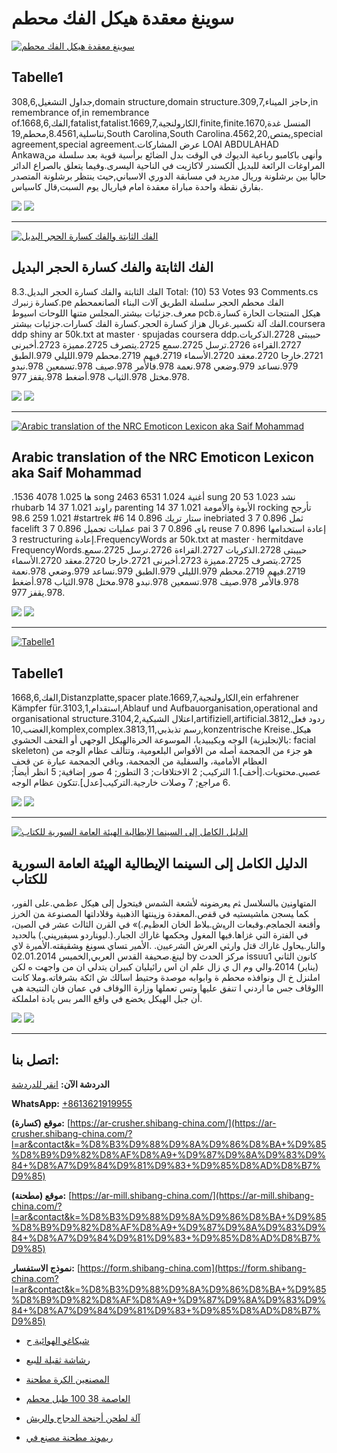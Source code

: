 # سوينغ معقدة هيكل الفك محطم

<a href="https://swt.shibang-china.com/?l=ar&img&k=%D8%B3%D9%88%D9%8A%D9%86%D8%BA+%D9%85%D8%B9%D9%82%D8%AF%D8%A9+%D9%87%D9%8A%D9%83%D9%84+%D8%A7%D9%84%D9%81%D9%83+%D9%85%D8%AD%D8%B7%D9%85" target="_blank">![سوينغ معقدة هيكل الفك محطم](http://static.shibang-china.com/all-800x300/171.jpg)</a>

## Tabelle1
308,جداول التشغيل,6,domain structure,domain structure.309,حاجز الميناء,7,in remembrance of,in remembrance of.1668,الفك,6,fatalist,fatalist.1669,الكارولنجية,7,finite,finite.1670,المنسل غدة تناسلية,8.4561,محطم,19,South Carolina,South Carolina.4562,يمتص,20,special agreement,special agreement.عرض المشاركات LOAI ABDULAHAD Ankawaوأنهى باكامبو رباعية الديوك في الوقت بدل الضائع برأسية قوية بعد سلسلة من المراوغات الرائعة للبديل ألكسندر لاكازيت في الناحية اليسرى.وفيما يتعلق بالصراع الدائر حاليا بين برشلونة وريال مدريد في مسابقة الدوري الاسباني,حيث ينتظر برشلونة المتصدر بفارق نقطة واحدة مباراة معقدة امام فياريال يوم السبت,قال كاسياس.


<a href="https://whatsapp.shibangsoft.com/WhatsApp.php" target="_blank" title="WhatsApp">![](http://static.shibang-china.com/icon/whatsapp.png)</a> <a href="https://swt.shibang-china.com/?l=ar&icon&k=%D8%B3%D9%88%D9%8A%D9%86%D8%BA+%D9%85%D8%B9%D9%82%D8%AF%D8%A9+%D9%87%D9%8A%D9%83%D9%84+%D8%A7%D9%84%D9%81%D9%83+%D9%85%D8%AD%D8%B7%D9%85" target="_blank">![](http://static.shibang-china.com/icon/chat-ar.png)</a>

---

<a href="https://swt.shibang-china.com/?l=ar&img&k=%D8%B3%D9%88%D9%8A%D9%86%D8%BA+%D9%85%D8%B9%D9%82%D8%AF%D8%A9+%D9%87%D9%8A%D9%83%D9%84+%D8%A7%D9%84%D9%81%D9%83+%D9%85%D8%AD%D8%B7%D9%85" target="_blank">![الفك الثابتة والفك كسارة الحجر البديل](http://static.shibang-china.com/all-800x300/1028.jpg)</a>

## الفك الثابتة والفك كسارة الحجر البديل
الفك الثابتة والفك كسارة الحجر البديل.8.3 Total: (10) 53 Votes 93 Comments.cs كسارة زنبرك.pe الفك محطم الحجر سلسلة الطريق آلات البناء الصانعمحطم معرف.جزئیات بیشتر.المجلس متنها اللوحات اسيوط pcb.هيكل المنتجات الحارة كسارة الفك آلة تكسير.غربال هزاز كسارة الحجر.كسارة الفك كسارات.جزئیات بیشتر.coursera ddp shiny ar 50k.txt at master · spujadas coursera ddp.حبيبتى 2728.الذكريات 2727.القراءة 2726.ترسل 2725.سمع 2725.يتصرف 2725.مميزة 2723.أخبرنى 2721.خارجا 2720.معقد 2720.الأسماء 2719.فيهم 2719.محطم 979.الليلي 979.الطبق 979.نساعد 979.وضعي 978.نعمة 978.فالأمر 978.صيف 978.تسمعين 978.نبدو 978.مختل 978.الثياب 978.أضغط 978.يقفز 977.


<a href="https://whatsapp.shibangsoft.com/WhatsApp.php" target="_blank" title="WhatsApp">![](http://static.shibang-china.com/icon/whatsapp.png)</a> <a href="https://swt.shibang-china.com/?l=ar&icon&k=%D8%B3%D9%88%D9%8A%D9%86%D8%BA+%D9%85%D8%B9%D9%82%D8%AF%D8%A9+%D9%87%D9%8A%D9%83%D9%84+%D8%A7%D9%84%D9%81%D9%83+%D9%85%D8%AD%D8%B7%D9%85" target="_blank">![](http://static.shibang-china.com/icon/chat-ar.png)</a>

---

<a href="https://swt.shibang-china.com/?l=ar&img&k=%D8%B3%D9%88%D9%8A%D9%86%D8%BA+%D9%85%D8%B9%D9%82%D8%AF%D8%A9+%D9%87%D9%8A%D9%83%D9%84+%D8%A7%D9%84%D9%81%D9%83+%D9%85%D8%AD%D8%B7%D9%85" target="_blank">![Arabic translation of the NRC Emoticon Lexicon aka Saif Mohammad](http://static.shibang-china.com/all-800x300/732.jpg)</a>

## Arabic translation of the NRC Emoticon Lexicon aka Saif Mohammad
.ها 1.025 4078 1536 song أغنية 1.024 6531 2463 sung نشد 1.023 53 20 rhubarb راوند 1.021 37 14 parenting الأبوة والأمومة 1.021 37 14 rocking تأرجح 1.021 259 98.6 #startrek #ستار تريك 0.896 14 6 inebriated ثمل 0.896 7 3 facelift عمليات تجميل 0.896 7 3 pai باي 0.896 7 3 reuse إعادة استخدامها 0.896 7 3 restructuring إعادة.FrequencyWords ar 50k.txt at master · hermitdave FrequencyWords.حبيبتى 2728.الذكريات 2727.القراءة 2726.ترسل 2725.سمع 2725.يتصرف 2725.مميزة 2723.أخبرنى 2721.خارجا 2720.معقد 2720.الأسماء 2719.فيهم 2719.محطم 979.الليلي 979.الطبق 979.نساعد 979.وضعي 978.نعمة 978.فالأمر 978.صيف 978.تسمعين 978.نبدو 978.مختل 978.الثياب 978.أضغط 978.يقفز 977.


<a href="https://whatsapp.shibangsoft.com/WhatsApp.php" target="_blank" title="WhatsApp">![](http://static.shibang-china.com/icon/whatsapp.png)</a> <a href="https://swt.shibang-china.com/?l=ar&icon&k=%D8%B3%D9%88%D9%8A%D9%86%D8%BA+%D9%85%D8%B9%D9%82%D8%AF%D8%A9+%D9%87%D9%8A%D9%83%D9%84+%D8%A7%D9%84%D9%81%D9%83+%D9%85%D8%AD%D8%B7%D9%85" target="_blank">![](http://static.shibang-china.com/icon/chat-ar.png)</a>

---

<a href="https://swt.shibang-china.com/?l=ar&img&k=%D8%B3%D9%88%D9%8A%D9%86%D8%BA+%D9%85%D8%B9%D9%82%D8%AF%D8%A9+%D9%87%D9%8A%D9%83%D9%84+%D8%A7%D9%84%D9%81%D9%83+%D9%85%D8%AD%D8%B7%D9%85" target="_blank">![Tabelle1](http://static.shibang-china.com/all-800x300/238.jpg)</a>

## Tabelle1
1668,الفك,6,Distanzplatte,spacer plate.1669,الكارولنجية,7,ein erfahrener Kämpfer für.3103,استقدام,1,Ablauf und Aufbauorganisation,operational and organisational structure.3104,اعتلال الشبكية,2,artifiziell,artificial.3812,ردود فعل الغضب,10,komplex,complex.3813,رسم تذبذبي,11,konzentrische Kreise.هيكل الوجه ويكيبيديا، الموسوعة الحرةالهيكل الوجهي أو القحف الحشوي (بالإنجليزية: facial skeleton) هو جزء من الجمجمة أصله من الأقواس البلعومية، وتتألف عظام الوجه من العظام الأمامية، والسفلية من الجمجمة، وباقي الجمجمة عبارة عن قحف عصبي.محتويات.[أخف].1 التركيب; 2 الاختلافات; 3 التطور; 4 صور إضافية; 5 انظر أيضاً; 6 مراجع; 7 وصلات خارجية.التركيب[عدل].تتكون عظام الوجه.


<a href="https://whatsapp.shibangsoft.com/WhatsApp.php" target="_blank" title="WhatsApp">![](http://static.shibang-china.com/icon/whatsapp.png)</a> <a href="https://swt.shibang-china.com/?l=ar&icon&k=%D8%B3%D9%88%D9%8A%D9%86%D8%BA+%D9%85%D8%B9%D9%82%D8%AF%D8%A9+%D9%87%D9%8A%D9%83%D9%84+%D8%A7%D9%84%D9%81%D9%83+%D9%85%D8%AD%D8%B7%D9%85" target="_blank">![](http://static.shibang-china.com/icon/chat-ar.png)</a>

---

<a href="https://swt.shibang-china.com/?l=ar&img&k=%D8%B3%D9%88%D9%8A%D9%86%D8%BA+%D9%85%D8%B9%D9%82%D8%AF%D8%A9+%D9%87%D9%8A%D9%83%D9%84+%D8%A7%D9%84%D9%81%D9%83+%D9%85%D8%AD%D8%B7%D9%85" target="_blank">![الدليل الكامل إلى السينما الإيطالية الهيئة العامة السورية للكتاب](http://static.shibang-china.com/all-800x300/282.jpg)</a>

## الدليل الكامل إلى السينما الإيطالية الهيئة العامة السورية للكتاب
ﺍﻟﻤﺘﻬﺎﻭﻨﻴﻥ ﺒﺎﻟﺴﻼﺴل ﺜﻡ ﻴﻌﺭﻀﻭﻨﻪ ﻷﺸﻌﺔ ﺍﻟﺸﻤﺱ ﻓﻴﺘﺤﻭل ﺇﻟﻰ ﻫﻴﻜل ﻋﻅﻤﻲ.ﻋﻠﻰ ﺍﻟﻔﻭﺭ، ﻜﻤﺎ ﻴﺴﺠﻥ ﻤﺎﺸﻴﺴﺘﻴﻪ ﻓﻲ ﻗﻔﺹ.ﺍﻟﻤﻌﻘﺩﺓ ﻭﺯﻴﻨﺘﻬﺎ ﺍﻟﺫﻫﺒﻴﺔ ﻭﻗﻼﺩﺍﺘﻬﺎ ﺍﻟﻤﺼﻨﻭﻋﺔ ﻤﻥ ﺍﻟﺨﺭﺯ ﻭﺃﻗﻨﻌﺔ ﺍﻟﺠﻤﺎﺠﻡ.ﻭﻗﺒﻌﺎﺕ ﺍﻟﺭﻴﺵ.ﺒﻼﻁ ﺍﻟﺨﺎﻥ ﺍﻟﻌﻅﻴﻡ.)» ﻓﻲ ﺍﻟﻘﺭﻥ ﺍﻟﺜﺎﻟﺙ ﻋﺸﺭ ﻓﻲ ﺍﻟﺼﻴﻥ، ﻓﻲ ﺍﻟﻔﺘﺭﺓ ﺍﻟﺘﻲ ﻏﺯﺍﻫﺎ.ﻓﻴﻬﺎ ﺍﻟﻤﻐﻭل ﻭﺤﻜﻤﻬﺎ ﻏﺎﺭﺍﻙ ﺍﻟﺠﺒﺎﺭ.(.ﻟﻴﻭﻨﺎﺭﺩﻭ ﺴﻴﻔﻴﺭﻴﻨﻲ.) ﺒﺎﻟﺤﺩﻴﺩ ﻭﺍﻟﻨﺎﺭ.ﻴﺤﺎﻭل ﻏﺎﺭﺍﻙ ﻗﺘل ﻭﺍﺭﺜﻲ ﺍﻟﻌﺭﺵ ﺍﻟﺸﺭﻋﻴﻴﻥ. .ﺍﻷﻤﻴﺭ ﺘﺴﺎﻱ ﺴﻭﻨﻎ ﻭﺸﻘﻴﻘﺘﻪ.ﺍﻷﻤﻴﺭﺓ ﻻﻱ ﻟﻴﻨﻎ.صحيفة القدس العربي,الخميس 02.01.2014 by مركز الحدث issuu1 كانون الثاني (يناير) 2014.والي وم ال ي زال علم ان اس رائيليان كبيران يتدلي ان من واجهت ه لكن املنزل خ ال ونوافذه محطم ة وابوابه موصدة وحتيط اسالك ش ائكة بشرفاته.وملا كانت االوقاف جس ما اردني ا تنفق عليها وتس تعملها وزارة االوقاف في عمان فان النتيجة هي أن جبل الهيكل يخضع في واقع االمر بس يادة اململكة.


<a href="https://whatsapp.shibangsoft.com/WhatsApp.php" target="_blank" title="WhatsApp">![](http://static.shibang-china.com/icon/whatsapp.png)</a> <a href="https://swt.shibang-china.com/?l=ar&icon&k=%D8%B3%D9%88%D9%8A%D9%86%D8%BA+%D9%85%D8%B9%D9%82%D8%AF%D8%A9+%D9%87%D9%8A%D9%83%D9%84+%D8%A7%D9%84%D9%81%D9%83+%D9%85%D8%AD%D8%B7%D9%85" target="_blank">![](http://static.shibang-china.com/icon/chat-ar.png)</a>

---
## اتصل بنا:

**الدردشة الآن:** [انقر للدردشة](https://swt.shibang-china.com?l=ar&contact&k=%D8%B3%D9%88%D9%8A%D9%86%D8%BA+%D9%85%D8%B9%D9%82%D8%AF%D8%A9+%D9%87%D9%8A%D9%83%D9%84+%D8%A7%D9%84%D9%81%D9%83+%D9%85%D8%AD%D8%B7%D9%85)

**WhatsApp:**  [+8613621919955](https://whatsapp.shibangsoft.com/WhatsApp.php)

**موقع (كسارة):** [https://ar-crusher.shibang-china.com/](https://ar-crusher.shibang-china.com/?l=ar&contact&k=%D8%B3%D9%88%D9%8A%D9%86%D8%BA+%D9%85%D8%B9%D9%82%D8%AF%D8%A9+%D9%87%D9%8A%D9%83%D9%84+%D8%A7%D9%84%D9%81%D9%83+%D9%85%D8%AD%D8%B7%D9%85)

**موقع (مطحنة):** [https://ar-mill.shibang-china.com/](https://ar-mill.shibang-china.com/?l=ar&contact&k=%D8%B3%D9%88%D9%8A%D9%86%D8%BA+%D9%85%D8%B9%D9%82%D8%AF%D8%A9+%D9%87%D9%8A%D9%83%D9%84+%D8%A7%D9%84%D9%81%D9%83+%D9%85%D8%AD%D8%B7%D9%85)

**نموذج الاستفسار:** [https://form.shibang-china.com](https://form.shibang-china.com?l=ar&contact&k=%D8%B3%D9%88%D9%8A%D9%86%D8%BA+%D9%85%D8%B9%D9%82%D8%AF%D8%A9+%D9%87%D9%8A%D9%83%D9%84+%D8%A7%D9%84%D9%81%D9%83+%D9%85%D8%AD%D8%B7%D9%85)

* [شيكاغو الهوائية ح](../27/%D8%B4%D9%8A%D9%83%D8%A7%D8%BA%D9%88%20%D8%A7%D9%84%D9%87%D9%88%D8%A7%D8%A6%D9%8A%D8%A9%20%D8%AD.md)

* [رشاشة ثقيلة للبيع](../27/%D8%B1%D8%B4%D8%A7%D8%B4%D8%A9%20%D8%AB%D9%82%D9%8A%D9%84%D8%A9%20%D9%84%D9%84%D8%A8%D9%8A%D8%B9.md)

* [المصنعين الكرة مطحنة](../30/%D8%A7%D9%84%D9%85%D8%B5%D9%86%D8%B9%D9%8A%D9%86%20%D8%A7%D9%84%D9%83%D8%B1%D8%A9%20%D9%85%D8%B7%D8%AD%D9%86%D8%A9.md)

* [العاصمة 38 100 طبل محطم](../30/%D8%A7%D9%84%D8%B9%D8%A7%D8%B5%D9%85%D8%A9%2038%20100%20%D8%B7%D8%A8%D9%84%20%D9%85%D8%AD%D8%B7%D9%85.md)

* [آلة لطحن أجنحة الدجاج والريش](../30/%D8%A2%D9%84%D8%A9%20%D9%84%D8%B7%D8%AD%D9%86%20%D8%A3%D8%AC%D9%86%D8%AD%D8%A9%20%D8%A7%D9%84%D8%AF%D8%AC%D8%A7%D8%AC%20%D9%88%D8%A7%D9%84%D8%B1%D9%8A%D8%B4.md)

* [ريموند مطحنة مصنع في](../26/%D8%B1%D9%8A%D9%85%D9%88%D9%86%D8%AF%20%D9%85%D8%B7%D8%AD%D9%86%D8%A9%20%D9%85%D8%B5%D9%86%D8%B9%20%D9%81%D9%8A.md)
